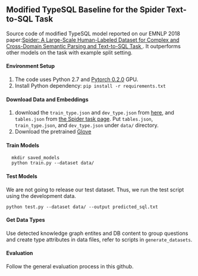

## Modified TypeSQL Baseline for the Spider Text-to-SQL Task

Source code of modified TypeSQL model reported on our EMNLP 2018 paper:[Spider: A Large-Scale Human-Labeled Dataset for Complex and Cross-Domain Semantic Parsing and Text-to-SQL Task ](https://arxiv.org/abs/1804.09769). It outperforms other models on the task with example split setting.


#### Environment Setup

1. The code uses Python 2.7 and [Pytorch 0.2.0](https://pytorch.org/previous-versions/) GPU.
2. Install Python dependency: `pip install -r requirements.txt`


#### Download Data and Embeddings
1. download the `train_type.json` and `dev_type.json` from [here](https://drive.google.com/file/d/1VZkjGKkerbD8cUJyblZfHA0QLbHd9UNS/view?usp=sharing), and `tables.json` from [the Spider task page](https://yale-lily.github.io/spider). Put `tables.json`, `train_type.json`, and `dev_type.json` under `data/` directory.
2. Download the pretrained [Glove](https://nlp.stanford.edu/data/wordvecs/glove.42B.300d.zip)


#### Train Models

```
  mkdir saved_models
  python train.py --dataset data/
```

#### Test Models

We are not going to release our test dataset. Thus, we run the test script using the development data.
```
python test.py --dataset data/ --output predicted_sql.txt
```

#### Get Data Types

Use detected knowledge graph entites and DB content to group questions and create type attributes in data files, refer to scripts in `generate_datasets`.

#### Evaluation

Follow the general evaluation process in this github.
